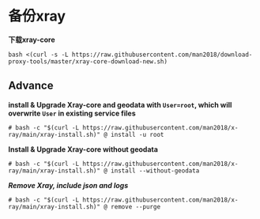 # 备份xray

**下载xray-core**
```
bash <(curl -s -L https://raw.githubusercontent.com/man2018/download-proxy-tools/master/xray-core-download-new.sh)
```

## Advance
**install & Upgrade Xray-core and geodata with <code>User=root</code>, which will overwrite <code>User</code> in existing service files**
```
# bash -c "$(curl -L https://raw.githubusercontent.com/man2018/x-ray/main/xray-install.sh)" @ install -u root
```
 
 **Install & Upgrade Xray-core without geodata**
 ```
 # bash -c "$(curl -L https://raw.githubusercontent.com/man2018/x-ray/main/xray-install.sh)" @ install --without-geodata
 ```
 
 ***Remove Xray, include json and logs***
 ```
 # bash -c "$(curl -L https://raw.githubusercontent.com/man2018/x-ray/main/xray-install.sh)" @ remove --purge
 ```


